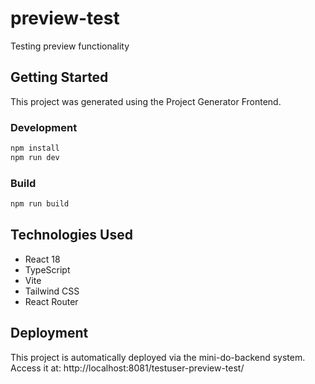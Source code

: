 # preview-test

Testing preview functionality

## Getting Started

This project was generated using the Project Generator Frontend.

### Development

```bash
npm install
npm run dev
```

### Build

```bash
npm run build
```

## Technologies Used

- React 18
- TypeScript
- Vite
- Tailwind CSS
- React Router

## Deployment

This project is automatically deployed via the mini-do-backend system.
Access it at: http://localhost:8081/testuser-preview-test/